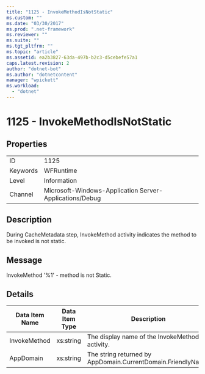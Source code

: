 ```yaml
---
title: "1125 - InvokeMethodIsNotStatic"
ms.custom: ""
ms.date: "03/30/2017"
ms.prod: ".net-framework"
ms.reviewer: ""
ms.suite: ""
ms.tgt_pltfrm: ""
ms.topic: "article"
ms.assetid: ea2b3827-63da-497b-b2c3-d5cebefe57a1
caps.latest.revision: 2
author: "dotnet-bot"
ms.author: "dotnetcontent"
manager: "wpickett"
ms.workload: 
  - "dotnet"
---
```

# 1125 - InvokeMethodIsNotStatic
## Properties  

|||  
|-|-|  
|ID|1125|  
|Keywords|WFRuntime|  
|Level|Information|  
|Channel|Microsoft-Windows-Application Server-Applications/Debug|  

## Description  
 During CacheMetadata step, InvokeMethod activity indicates the method to be invoked is not static.  

## Message  
 InvokeMethod '%1' - method is not Static.  

## Details  


| Data Item Name | Data Item Type |                         Description                          |
|----------------|----------------|--------------------------------------------------------------|
|  InvokeMethod  |   xs:string    |        The display name of the InvokeMethod activity.        |
|   AppDomain    |   xs:string    | The string returned by AppDomain.CurrentDomain.FriendlyName. |

